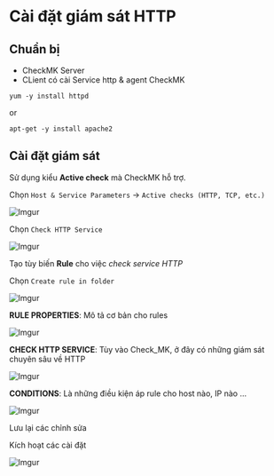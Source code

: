# Cài đặt giám sát HTTP

## Chuẩn bị
* CheckMK Server 
* CLient có cài Service http & agent CheckMK

`yum -y install httpd` 

or 

`apt-get -y install apache2`

## Cài đặt giám sát

Sử dụng kiểu **Active check** mà CheckMK hỗ trợ.

Chọn `Host & Service Parameters` -> `Active checks (HTTP, TCP, etc.)`

![Imgur](https://i.imgur.com/TsZfBrF.png)

Chọn `Check HTTP Service` 

![Imgur](https://i.imgur.com/oX8e9zz.png)

Tạo tùy biến **Rule** cho việc *check service HTTP*

Chọn `Create rule in folder`

![Imgur](https://i.imgur.com/r7Ad9jR.png)

**RULE PROPERTIES**: Mô tả cơ bản cho rules

![Imgur](https://i.imgur.com/kX9MEBP.png)

**CHECK HTTP SERVICE**: Tùy vào Check_MK, ở đây có những giám sát chuyên sâu về HTTP

![Imgur](https://i.imgur.com/N6MI3PD.png)


**CONDITIONS**: Là những điều kiện áp rule cho host nào, IP nào ...

![Imgur](https://i.imgur.com/msAXQRX.png)

Lưu lại các chỉnh sửa

Kích hoạt các cài đặt

![Imgur](https://i.imgur.com/0IssEbO.png)